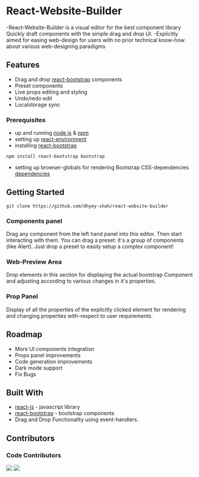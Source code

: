 # React-Website-Builder
-React-Website-Builder is a visual editor for the best component library Quickly draft components with the simple drag and drop UI.
-Explicitly aimed for easing web-design for users with no prior technical know-how about various web-designing paradigms

## Features

- Drag and drop [react-bootstrap](https://react-bootstrap.github.io/getting-started/introduction) components
- Preset components
- Live props editing and styling
- Undo/redo edit
- Localstorage sync


### Prerequisites
* up and running [node.js](https://nodejs.org/en/download/) & [npm](https://www.npmjs.com/)
* setting up [react-environment](https://www.geeksforgeeks.org/reactjs-setting-development-environment/)
* installing [react-bootstrap](https://react-bootstrap.github.io/getting-started/introduction/)
```
npm install react-bootstrap bootstrap
```
* setting up browser-globals for rendering Bootstrap CSS-dependencies [dependencies](https://react-bootstrap.github.io/getting-started/introduction/)


## Getting Started
```
git clone https://github.com/dhyey-shah/react-website-builder
```

### Components panel

Drag any component from the left hand panel into this editor. Then start interacting with them.
You can drag a preset: it's a group of components (like Alert). Just drop a preset to easily setup a complex component!

### Web-Preview Area

Drop elements in this section for displaying the actual bootstrap Component and adjusting according to various changes
in it's properties.

### Prop Panel

Display of all the properties of the explicitly clicked element for rendering and changing properties with-respect
to user requirements.


## Roadmap

- More UI components integration
- Props panel improvements
- Code generation improvements
- Dark mode support
- Fix Bugs

## Built With

* [react-js](https://reactjs.org/docs/getting-started.html) - javascript library
* [react-bootstrap](https://react-bootstrap.github.io/getting-started/introduction/) - bootstrap components
* Drag and Drop Functionality using event-handlers.

## Contributors

### Code Contributors
<a href="https://github.com/yash11213018"><img src="https://avatars3.githubusercontent.com/u/52713940?s=400&u=322f3fae0a828e79deea96605abcb3b4ef095ae0&v=4?width=200&button=false" /></a>
<a href="https://github.com/dhyey-shah"><img src="https://avatars0.githubusercontent.com/u/26005799?s=400&v=4?width=200&button=false" /></a>
